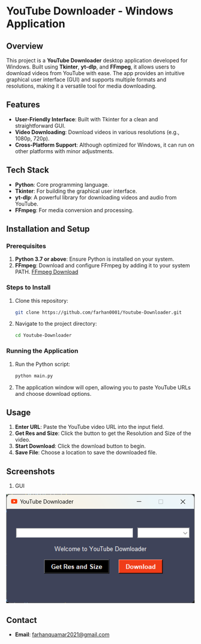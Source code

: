 # YouTube Downloader - Windows Application

## Overview
This project is a **YouTube Downloader** desktop application developed for Windows. Built using **Tkinter**, **yt-dlp**, and **FFmpeg**, it allows users to download videos from YouTube with ease. The app provides an intuitive graphical user interface (GUI) and supports multiple formats and resolutions, making it a versatile tool for media downloading.

## Features
- **User-Friendly Interface**: Built with Tkinter for a clean and straightforward GUI.
- **Video Downloading**: Download videos in various resolutions (e.g., 1080p, 720p).
- **Cross-Platform Support**: Although optimized for Windows, it can run on other platforms with minor adjustments.

## Tech Stack
- **Python**: Core programming language.
- **Tkinter**: For building the graphical user interface.
- **yt-dlp**: A powerful library for downloading videos and audio from YouTube.
- **FFmpeg**: For media conversion and processing.

## Installation and Setup
### Prerequisites
1. **Python 3.7 or above**: Ensure Python is installed on your system.
2. **FFmpeg**: Download and configure FFmpeg by adding it to your system PATH. [FFmpeg Download](https://ffmpeg.org/download.html)

### Steps to Install
1. Clone this repository:
   ```bash
   git clone https://github.com/farhan0001/Youtube-Downloader.git
   ```
2. Navigate to the project directory:
   ```bash
   cd Youtube-Downloader
   ```

### Running the Application
1. Run the Python script:
   ```bash
   python main.py
   ```
2. The application window will open, allowing you to paste YouTube URLs and choose download options.

## Usage
1. **Enter URL**: Paste the YouTube video URL into the input field.
2. **Get Res and Size**: Click the button to get the Resolution and Size of the video.
3. **Start Download**: Click the download button to begin.
4. **Save File**: Choose a location to save the downloaded file.

## Screenshots

1. GUI

![GUI](app_screenshots/App_GUI.png)

## Contact
- **Email**: farhanquamar2021@gmail.com